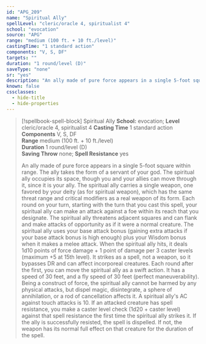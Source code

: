 ```yaml
---
id: "APG_209"
name: "Spiritual Ally"
spellLevel: "cleric/oracle 4, spiritualist 4"
school: "evocation"
source: "APG"
range: "medium (100 ft. + 10 ft./level)"
castingTime: "1 standard action"
components: "V, S, DF"
targets: ""
duration: "1 round/level (D)"
saveType: "none"
sr: "yes"
description: "An ally made of pure force appears in a single 5-foot square within range. The ally takes the form of a servant of your god.  The spiritual ally occupies its space, though you and your allies can move through it, since it is your ally. The spiritual ally carries a single weapon, one favored by your deity (as for spiritual weapon), which has the same threat range and critical modifiers as a real weapon of its form. Each round on your turn, starting with the turn that you cast this spell, your spiritual ally can make an attack against a foe within its reach that you designate. The spiritual ally threatens adjacent squares and can flank and make attacks of opportunity as if it were a normal creature. The spiritual ally uses your base attack bonus (gaining extra attacks if your base attack bonus is high enough) plus your Wisdom bonus when it makes a melee attack. When the spiritual ally hits, it deals 1d10 points of force damage + 1 point of damage per 3 caster levels (maximum +5 at 15th level). It strikes as a spell, not a weapon, so it bypasses DR and can affect incorporeal creatures.  Each round after the first, you can move the spiritual ally as a swift action. It has a speed of 30 feet, and a fly speed of 30 feet (perfect maneuverability). Being a construct of force, the spiritual ally cannot be harmed by any physical attacks, but dispel magic, disintegrate, a sphere of annihilation, or a rod of cancellation affects it. A spiritual ally's AC against touch attacks is 10.  If an attacked creature has spell resistance, you make a caster level check (1d20 + caster level) against that spell resistance the first time the spiritual ally strikes it. If the ally is successfully resisted, the spell is dispelled. If not, the weapon has its normal full effect on that creature for the duration of the spell."
known: false
cssclasses:
  - hide-title
  - hide-properties
---
```


> [!spellbook-spell-block] Spiritual Ally
> **School:** evocation; **Level** cleric/oracle 4, spiritualist 4
> **Casting Time** 1 standard action  
> **Components** V, S, DF  
> **Range** medium (100 ft. + 10 ft./level)  
> **Duration** 1 round/level (D)  
> **Saving Throw** none; **Spell Resistance** yes
> 
> An ally made of pure force appears in a single 5-foot square within range. The ally takes the form of a servant of your god.  The spiritual ally occupies its space, though you and your allies can move through it, since it is your ally. The spiritual ally carries a single weapon, one favored by your deity (as for spiritual weapon), which has the same threat range and critical modifiers as a real weapon of its form. Each round on your turn, starting with the turn that you cast this spell, your spiritual ally can make an attack against a foe within its reach that you designate. The spiritual ally threatens adjacent squares and can flank and make attacks of opportunity as if it were a normal creature. The spiritual ally uses your base attack bonus (gaining extra attacks if your base attack bonus is high enough) plus your Wisdom bonus when it makes a melee attack. When the spiritual ally hits, it deals 1d10 points of force damage + 1 point of damage per 3 caster levels (maximum +5 at 15th level). It strikes as a spell, not a weapon, so it bypasses DR and can affect incorporeal creatures.  Each round after the first, you can move the spiritual ally as a swift action. It has a speed of 30 feet, and a fly speed of 30 feet (perfect maneuverability). Being a construct of force, the spiritual ally cannot be harmed by any physical attacks, but dispel magic, disintegrate, a sphere of annihilation, or a rod of cancellation affects it. A spiritual ally's AC against touch attacks is 10.  If an attacked creature has spell resistance, you make a caster level check (1d20 + caster level) against that spell resistance the first time the spiritual ally strikes it. If the ally is successfully resisted, the spell is dispelled. If not, the weapon has its normal full effect on that creature for the duration of the spell.
